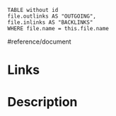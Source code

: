 ```dataview 
TABLE without id
file.outlinks AS "OUTGOING",
file.inlinks AS "BACKLINKS"
WHERE file.name = this.file.name
```
#reference/document
# Links



# Description